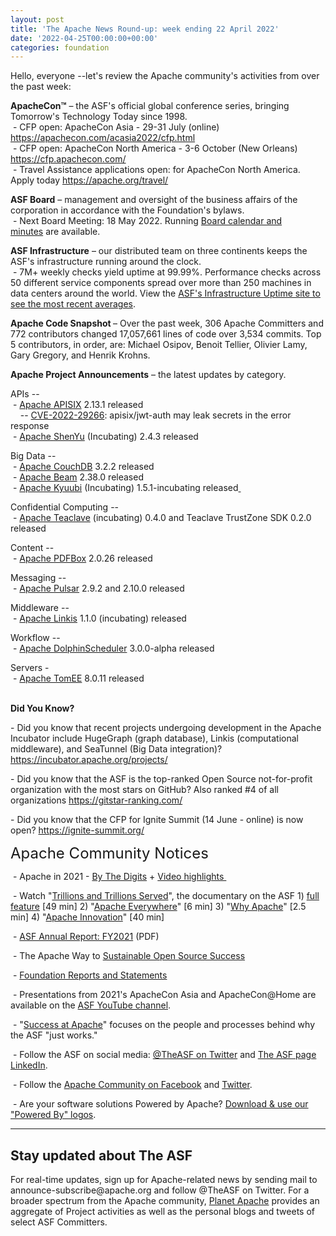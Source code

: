 ```yaml
---
layout: post
title: 'The Apache News Round-up: week ending 22 April 2022'
date: '2022-04-25T00:00:00+00:00'
categories: foundation
---
```

<p></p><p>Hello, everyone --let's review the Apache community's activities from over the past week:</p><p></p><p><span style="font-weight: 700;"><span class="il">ApacheCon</span>™</span>&nbsp;– the ASF's official global conference series, bringing Tomorrow's Technology Today since 1998.<br>&nbsp;- CFP open: ApacheCon Asia - 29-31 July (online) <a target="_blank" class="c-link" data-stringify-link="https://apachecon.com/acasia2022/cfp.html" data-sk="tooltip_parent" href="https://apachecon.com/acasia2022/cfp.html" rel="noopener noreferrer" tabindex="-1" data-remove-tab-index="true">https://apachecon.com/acasia2022/cfp.html</a><br>&nbsp;- CFP open: ApacheCon North America - 3-6 October (New Orleans) <a href="https://cfp.apachecon.com/" target="_blank">https://cfp.apachecon.com/</a> <br>&nbsp;- Travel Assistance applications open: for ApacheCon North America. Apply today <a target="_blank" class="c-link" data-stringify-link="https://apache.org/travel/" data-sk="tooltip_parent" href="https://apache.org/travel/" rel="noopener noreferrer">https://apache.org/travel/</a></p><p><span style="font-weight: 700;">ASF Board</span>&nbsp;– management and oversight of the business affairs of the corporation in accordance with the Foundation's bylaws.<br>&nbsp;- Next Board Meeting: 18 May 2022. Running&nbsp;<a href="https://apache.org/foundation/board/calendar.html" target="_blank">Board calendar and minutes</a>&nbsp;are available.</p><p></p><p><span style="font-weight: 700;">ASF Infrastructure</span>&nbsp;– our distributed team on three continents keeps the ASF's infrastructure running around the clock.<br>&nbsp;- 7M+ weekly checks yield uptime at 99.99%. Performance checks across 50 different service components spread over more than 250 machines in data centers around the world. View the&nbsp;<a href="http://www.apache.org/uptime/" target="_blank">ASF's Infrastructure Uptime site to see the most recent averages</a>.<br></p><p><span style="font-weight: 700;">Apache Code Snapshot&nbsp;</span>– Over the past week, 306 Apache Committers and 772 contributors changed 17,057,661 lines of code over 3,534 commits. Top 5 contributors, in order, are: Michael Osipov, Benoit Tellier, Olivier Lamy, Gary Gregory, and Henrik Krohns.<br></p><p><span style="font-weight: 700;"></span></p><p><span style="font-weight: 700;">Apache Project Announcements</span>&nbsp;– the latest updates by category.</p>APIs -- <br>&nbsp;- <a href="https://apisix.apache.org/" target="_blank">Apache </a><span class="il"><a href="https://apisix.apache.org/" target="_blank">APISIX</a></span> 2.13.1 released <br>&nbsp;&nbsp;&nbsp; -- <a href="https://s.apache.org/d0b0x" target="_blank">CVE-2022-29266</a>: apisix/jwt-auth may leak secrets in the error response&nbsp; <br>&nbsp;- <a href="https://shenyu.apache.org/" target="_blank">Apache </a><span class="il"><a href="https://shenyu.apache.org/" target="_blank">ShenYu</a></span> (Incubating) 2.4.3 released <a href="https://shenyu.apache.org/" rel="noreferrer" target="_blank" data-saferedirecturl="https://www.google.com/url?q=https://shenyu.apache.org/&amp;source=gmail&amp;ust=1650719198745000&amp;usg=AOvVaw0O1Zw1ljHf7GbboIV5H06d"></a><p></p><p>Big Data --<br>&nbsp;-&nbsp;<a href="https://couchdb.apache.org/" target="_blank">Apache </a><span class="il"><a href="https://couchdb.apache.org/" target="_blank">CouchDB</a></span> 3.2.2 released&nbsp; <br>&nbsp;- <a href="https://beam.apache.org/" target="_blank">Apache </a><span class="il"><a href="https://beam.apache.org/" target="_blank">Beam</a></span> 2.38.0 released&nbsp; <br>&nbsp;- <a href="https://kyuubi.apache.org/" target="_blank">Apache </a><span class="il"><a href="https://kyuubi.apache.org/" target="_blank">Kyuubi</a></span> (Incubating) 1.5.1-incubating released<a href="https://kyuubi.apache.org/" rel="noreferrer" target="_blank" data-saferedirecturl="https://www.google.com/url?q=https://kyuubi.apache.org/&amp;source=gmail&amp;ust=1650719551371000&amp;usg=AOvVaw3uXK4e0K09yt7GUzjXc2OQ">&nbsp;</a> </p><p>Confidential Computing --<br>
&nbsp;- <a href="https://teaclave.apache.org/" target="_blank">Apache Teaclave</a> (incubating) 0.4.0 and <span class="il">Teaclave TrustZone SDK 0.2.0 released</span>&nbsp;</p><p>Content --<br>&nbsp;-&nbsp;<a href="https://pdfbox.apache.org/" target="_blank">Apache </a><span class="il"><a href="https://pdfbox.apache.org/" target="_blank">PDFBox</a></span> 2.0.26 released&nbsp;</p><p>Messaging --<br>&nbsp;- <a href="https://pulsar.apache.org/" target="_blank">Apache </a><span class="il"><a href="https://pulsar.apache.org/" target="_blank">Pulsar</a></span> 2.9.2 and 2.10.0 released&nbsp;</p><p>Middleware --<br>
&nbsp;- <a href="https://linkis.apache.org/" target="_blank">Apache </a><span class="il"><a href="https://linkis.apache.org/" target="_blank">Linkis</a></span> 1.1.0 (incubating) released <br>
</p><p></p>Workflow --<br>&nbsp;- <a href="https://dolphinscheduler.apache.org/" target="_blank">Apache </a><span class="il"><a href="https://dolphinscheduler.apache.org/" target="_blank">DolphinScheduler</a></span> 3.0.0-alpha released&nbsp; <p><span class="il">Servers - <br>&nbsp;- <a href="https://tomee.apache.org" target="_blank">Apache TomEE</a> 8.0.11 </span><span class="il">released&nbsp; </span><br><br></p><p><span style="font-weight: 700;"></span></p><p><span style="font-weight: 700;">Did You Know?</span><br></p><p>- Did you know that recent projects undergoing development in the Apache 
Incubator include HugeGraph (graph database), Linkis (computational 
middleware), and SeaTunnel (Big Data integration)? <a target="_blank" class="c-link" data-stringify-link="https://incubator.apache.org/projects/" data-sk="tooltip_parent" href="https://incubator.apache.org/projects/" rel="noopener noreferrer">https://incubator.apache.org/projects/</a></p><p>- Did you know that the ASF is the top-ranked Open Source not-for-profit 
organization with the most stars on GitHub? Also ranked #4 of all 
organizations <a target="_blank" class="c-link" data-stringify-link="https://gitstar-ranking.com/" data-sk="tooltip_parent" href="https://gitstar-ranking.com/" rel="noopener noreferrer">https://gitstar-ranking.com/</a></p><p>- Did you know that the CFP for Ignite Summit (14 June - online) is now open? <a target="_blank" class="c-link" data-stringify-link="https://ignite-summit.org/" data-sk="tooltip_parent" href="https://ignite-summit.org/" rel="noopener noreferrer">https://ignite-summit.org/</a></p><p><span style="font-size: 24px;">Apache Community Notices</span><br></p><p>&nbsp;- Apache in 2021 -&nbsp;<a href="https://s.apache.org/Apache2021Digits" target="_blank">By The Digits</a>&nbsp;+&nbsp;<a href="https://youtu.be/GU0SV_2tWkU" target="_blank">Video highlights&nbsp;</a></p><p>&nbsp;- Watch "<a href="https://www.youtube.com/watch?v=JUt2nb0mgwg" target="_blank" style="background-color: rgb(255, 255, 255);">Trillions and Trillions Served</a>", the documentary on the ASF 1)&nbsp;<a href="https://www.youtube.com/watch?v=JUt2nb0mgwg" target="_blank" style="background-color: rgb(255, 255, 255);">full feature</a>&nbsp;[49 min] 2) "<a href="https://www.youtube.com/watch?v=nXtIti9jMFI" target="_blank" style="background-color: rgb(255, 255, 255);">Apache Everywhere</a>" [6 min] 3) "<a href="https://www.youtube.com/watch?v=YM5dLvNatRs" target="_blank" style="background-color: rgb(255, 255, 255);">Why Apache</a>" [2.5 min] 4)&nbsp;"<a href="https://www.youtube.com/watch?v=qkvqJaX4S50" target="_blank" style="background-color: rgb(255, 255, 255);">Apache Innovation</a>" [40 min]&nbsp;</p><p>&nbsp;- <a href="https://www.apache.org/foundation/docs/FY2021AnnualReport.pdf" target="_blank">ASF Annual Report: FY2021</a> (PDF)</p><p>&nbsp;- The Apache Way to&nbsp;<a href="https://s.apache.org/GhnI" target="_blank">Sustainable Open Source Success</a>&nbsp;</p><p>&nbsp;-&nbsp;<a href="http://www.apache.org/foundation/reports.html" target="_blank">Foundation Reports and Statements</a><br></p><p>&nbsp;- Presentations from 2021's ApacheCon Asia and ApacheCon@Home are available on the&nbsp;<a href="https://www.youtube.com/c/TheApacheFoundation/" target="_blank" style="background-color: rgb(255, 255, 255);">ASF YouTube channel</a>.</p><p>&nbsp;- "<a href="https://blogs.apache.org/foundation/category/SuccessAtApache" target="_blank">Success at Apache</a>" focuses on the people and processes behind why the ASF "just works."&nbsp;<br></p><div><p>&nbsp;- Follow the ASF on social media:&nbsp;<a href="https://twitter.com/TheASF" target="_blank" style="background-color: rgb(255, 255, 255);">@TheASF on Twitter</a>&nbsp;and&nbsp;<a href="https://www.linkedin.com/company/the-apache-software-foundation" target="_blank" style="background-color: rgb(255, 255, 255);">The ASF page LinkedIn</a>.&nbsp;<br></p></div><div><p>&nbsp;- Follow the&nbsp;<a href="https://www.facebook.com/ApacheSoftwareFoundation/" target="_blank">Apache Community on Facebook</a>&nbsp;and&nbsp;<a href="https://twitter.com/ApacheCommunity" target="_blank">Twitter</a>.&nbsp;</p></div><div>&nbsp;- Are your software solutions Powered by Apache?&nbsp;<a href="http://www.apache.org/foundation/press/kit/#poweredby" target="_blank">Download &amp; use our "Powered By" logos</a>.<br></div><p><span class="LrzXr"></span><span class="LrzXr"></span></p><div><hr><h2>Stay updated about The ASF</h2><p>For real-time updates, sign up for Apache-related news by sending mail to announce-subscribe@apache.org and follow @TheASF on Twitter. For a broader spectrum from the Apache community,&nbsp;<a href="https://twitter.com/PlanetApache" target="_blank">Planet Apache</a>&nbsp;provides an aggregate of Project activities as well as the personal blogs and tweets of select ASF Committers.</p></div><p></p>
